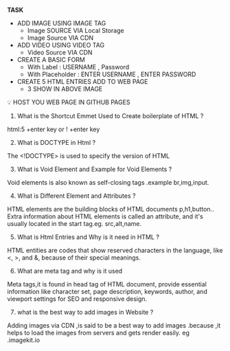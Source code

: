 **TASK** 

- ADD IMAGE USING IMAGE TAG
    - Image SOURCE VIA Local Storage
    - Image Source VIA CDN
- ADD VIDEO USING VIDEO TAG
    - Video Source VIA CDN
- CREATE A BASIC FORM
    - With Label : USERNAME , Password
    - With Placeholder : ENTER USERNAME , ENTER PASSWORD
- CREATE 5 HTML ENTRIES ADD TO WEB PAGE
    - 3 SHOW IN ABOVE IMAGE

<aside>
💡 HOST YOU WEB PAGE IN GITHUB PAGES

</aside>


1. What is the Shortcut Emmet Used to Create boilerplate of HTML ?

html:5  +enter key or !  +enter key
  
2. What is DOCTYPE in Html ?

The <!DOCTYPE>  is used to specify the version of HTML
  
3. What is Void Element and Example for Void Elements ?

Void elements is also known as self-closing tags .example br,img,input.
  
4. What is Different Element and Attributes ?

HTML elements are the building blocks of HTML documents p,h1,button..
Extra information about HTML elements is called an attribute, and it's usually located in the start tag.eg. src,alt,name.
  
5. What is Html Entries and Why is it need in HTML ?

HTML entities are codes that show reserved characters in the language, like <, >, and &, because of their special meanings.
 
6. What are meta tag and why is it used   

Meta tags,it is found in head tag of HTML document, provide essential information like character set, page description, keywords, author, and viewport settings for SEO and responsive design.
  
7. what is the best way to add images in Website ?

Adding images via CDN ,is said to be a best way to add images .because ,it helps to load the images from servers and gets render easily.
  eg .imagekit.io
